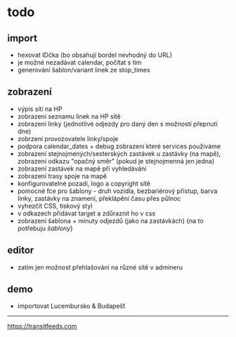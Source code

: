 # todo

## import

- hexovat IDčka (bo obsahují bordel nevhodný do URL)
- je možné nezadávat calendar, počítat s tím
- generování šablon/variant linek ze stop_times

## zobrazení

- výpis sítí na HP
- zobrazení seznamu linek na HP sítě
- zobrazení linky (jednotlivé odjezdy pro daný den s možností přepnutí dne)
- zobrzení provozovatele linky/spoje
- podpora calendar_dates + debug zobrazení které services používáme
- zobrazení stejnojmených/sesterských zastávek u zastávky (na mapě), zobrazení odkazu "opačný směr" (pokud je stejnojmenná jen jedna)
- zobrazení zastávek na mapě při vyhledávání
- zobrazení trasy spoje na mapě
- konfigurovatelné pozadí, logo a copyright sítě
- pomocné fce pro šablony - druh vozidla, bezbariérový přístup, barva linky, zastávky na znamení, překlápění času přes půlnoc
- vyhezčit CSS, tiskový styl
- v odkazech přidávat target a zdůraznit ho v css
- zobrazení šablona + minuty odjezdů (jako na zastávkách) {na to potřebuju *šablony*}

## editor

- zatím jen možnost přehlašování na různé sítě v admineru

## demo

- importovat Lucembursko & Budapešť

---

https://transitfeeds.com
